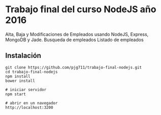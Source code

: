 Trabajo final del curso NodeJS año 2016
=======================================

Alta, Baja y Modificaciones de Empleados usando NodeJS, Express, MongoDB y Jade.
Busqueda de empleados
Listado de empleados

Instalación
-----------

```
git clone https://github.com/pjg711/trabajo-final-nodejs.git
cd trabajo-final-nodejs
npm install
bower install

# iniciar servidor 
npm start

# abrir en un navegador
http://localhost:3200
```
